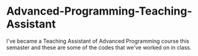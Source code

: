 # Advanced-Programming-Teaching-Assistant

I've became a Teaching Assistant of Advanced Programming course this semaster and these are some of the codes that we've worked on in class.
